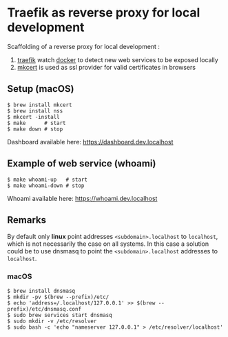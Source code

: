 # Traefik as reverse proxy for local development

Scaffolding of a reverse proxy for local development :
1. [traefik][1] watch [docker][2] to detect new web services to be exposed
   locally
2. [mkcert][3] is used as ssl provider for valid certificates in browsers

## Setup (macOS)

```shell
$ brew install mkcert
$ brew install nss
$ mkcert -install
$ make      # start
$ make down # stop
```

Dashboard available here: https://dashboard.dev.localhost

## Example of web service (whoami)

```shell
$ make whoami-up   # start
$ make whoami-down # stop
```

Whoami available here: https://whoami.dev.localhost

## Remarks

By default only **linux** point addresses `<subdomain>.localhost` to
`localhost`, which is not necessarily the case on all systems. In this case a
solution could be to use dnsmasq to point the `<subdomain>.localhost` addresses
to `localhost`.

### macOS

```shell
$ brew install dnsmasq
$ mkdir -pv $(brew --prefix)/etc/
$ echo 'address=/.localhost/127.0.0.1' >> $(brew --prefix)/etc/dnsmasq.conf
$ sudo brew services start dnsmasq
$ sudo mkdir -v /etc/resolver
$ sudo bash -c 'echo "nameserver 127.0.0.1" > /etc/resolver/localhost'
````

<!-- Links -->

[1]: https://github.com/traefik/traefik
[2]: https://github.com/docker/docker-ce
[3]: https://github.com/FiloSottile/mkcert
